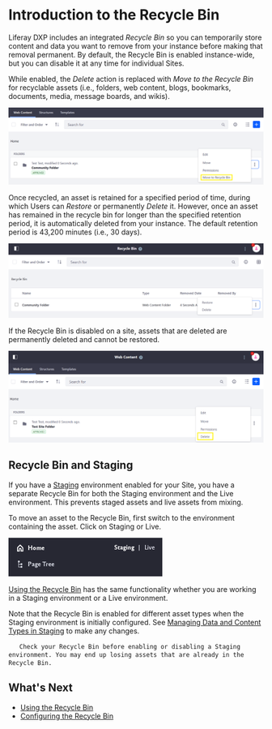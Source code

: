 # Introduction to the Recycle Bin

Liferay DXP includes an integrated *Recycle Bin* so you can temporarily store content and data you want to remove from your instance before making that removal permanent. By default, the Recycle Bin is enabled instance-wide, but you can disable it at any time for individual Sites.

While enabled, the *Delete* action is replaced with *Move to the Recycle Bin* for recyclable assets (i.e., folders, web content, blogs, bookmarks, documents, media, message boards, and wikis).

![The folder is moved to Recycle Bin and not deleted immediately.](./introduction-to-the-recycle-bin/images/01.png)

Once recycled, an asset is retained for a specified period of time, during which Users can *Restore* or permanently *Delete* it. However, once an asset has remained in the recycle bin for longer than the specified retention period, it is automatically deleted from your instance. The default retention period is 43,200 minutes (i.e., 30 days).

![There is an option to delete or restore a file.](./introduction-to-the-recycle-bin/images/02.png)

If the Recycle Bin is disabled on a site, assets that are deleted are permanently deleted and cannot be restored.

![Delete an asset.](./introduction-to-the-recycle-bin/images/03.png)

## Recycle Bin and Staging

If you have a [Staging](../../../site-building/publishing-tools/staging/staging-overview.md) environment enabled for your Site, you have a separate Recycle Bin for both the Staging environment and the Live environment. This prevents staged assets and live assets from mixing.

To move an asset to the Recycle Bin, first switch to the environment containing the asset. Click on Staging or Live.

![Check which environment you are working in. Click on Staging or Live to switch.](./introduction-to-the-recycle-bin/images/04.png)

[Using the Recycle Bin](using-the-recycle-bin.md) has the same functionality whether you are working in a Staging environment or a Live environment.

Note that the Recycle Bin is enabled for different asset types when the Staging environment is initially configured. See [Managing Data and Content Types in Staging](../../../site-building/publishing-tools/staging/managing-data-and-content-types-in-staging.md) to make any changes.

```warning::
   Check your Recycle Bin before enabling or disabling a Staging environment. You may end up losing assets that are already in the Recycle Bin. 
```

## What's Next

* [Using the Recycle Bin](./using-the-recycle-bin.md)
* [Configuring the Recycle Bin](./configuring-the-recycle-bin.md)
